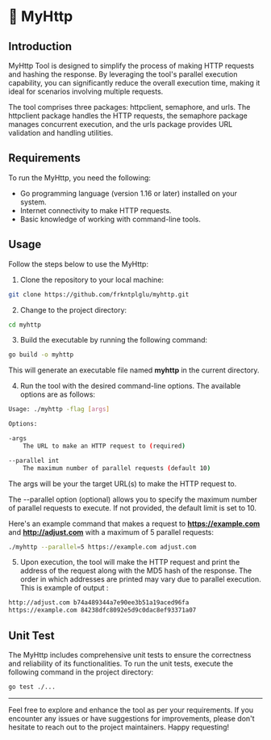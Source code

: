 # 🚀 MyHttp

## Introduction

MyHttp Tool is designed to simplify the process of making HTTP requests and hashing the response. By leveraging the tool's parallel execution capability, you can significantly reduce the overall execution time, making it ideal for scenarios involving multiple requests.

The tool comprises three packages: httpclient, semaphore, and urls. The httpclient package handles the HTTP requests, the semaphore package manages concurrent execution, and the urls package provides URL validation and handling utilities.

## Requirements

To run the MyHttp, you need the following:

- Go programming language (version 1.16 or later) installed on your system.
- Internet connectivity to make HTTP requests.
- Basic knowledge of working with command-line tools.

## Usage

Follow the steps below to use the MyHttp:

1.  Clone the repository to your local machine:

```bash
git clone https://github.com/frkntplglu/myhttp.git
```

2.  Change to the project directory:

```bash
cd myhttp
```

3.  Build the executable by running the following command:

```bash
go build -o myhttp
```

This will generate an executable file named **myhttp** in the current directory.

4.  Run the tool with the desired command-line options. The available options are as follows:

```bash
Usage: ./myhttp -flag [args]

Options:

-args
    The URL to make an HTTP request to (required)

--parallel int
    The maximum number of parallel requests (default 10)
```

The args will be your the target URL(s) to make the HTTP request to.

The --parallel option (optional) allows you to specify the maximum number of parallel requests to execute. If not provided, the default limit is set to 10.

Here's an example command that makes a request to **https://example.com** and **http://adjust.com** with a maximum of 5 parallel requests:

```bash
./myhttp --parallel=5 https://example.com adjust.com
```

5.  Upon execution, the tool will make the HTTP request and print the address of the request along with the MD5 hash of the response. The order in which addresses are printed may vary due to parallel execution. This is example of output :

```bash
http://adjust.com b74a489344a7e90ee3b51a19aced96fa
https://example.com 84238dfc8092e5d9c0dac8ef93371a07
```

## Unit Test

The MyHttp includes comprehensive unit tests to ensure the correctness and reliability of its functionalities. To run the unit tests, execute the following command in the project directory:

```bash
go test ./...
```

---

Feel free to explore and enhance the tool as per your requirements. If you encounter any issues or have suggestions for improvements, please don't hesitate to reach out to the project maintainers. Happy requesting!
